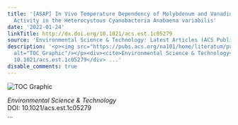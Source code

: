 ```yaml
---
title: '[ASAP] In Vivo Temperature Dependency of Molybdenum and Vanadium Nitrogenase
  Activity in the Heterocystous Cyanobacteria Anabaena variabilis'
date: '2022-01-24'
linkTitle: http://dx.doi.org/10.1021/acs.est.1c05279
source: 'Environmental Science & Technology: Latest Articles (ACS Publications)'
description: '<p><img src="https://pubs.acs.org/na101/home/literatum/publisher/achs/journals/content/esthag/0/esthag.ahead-of-print/acs.est.1c05279/20220124/images/medium/es1c05279_0006.gif"
  alt="TOC Graphic"/></p><div><cite>Environmental Science & Technology</cite></div><div>DOI:
  10.1021/acs.est.1c05279</div> ...'
disable_comments: true
---
```

<p><img src="https://pubs.acs.org/na101/home/literatum/publisher/achs/journals/content/esthag/0/esthag.ahead-of-print/acs.est.1c05279/20220124/images/medium/es1c05279_0006.gif" alt="TOC Graphic"/></p><div><cite>Environmental Science & Technology</cite></div><div>DOI: 10.1021/acs.est.1c05279</div> ...